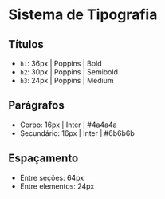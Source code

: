 # Sistema de Tipografia

## Títulos

- `h1`: 36px | Poppins | Bold
- `h2`: 30px | Poppins | Semibold
- `h3`: 24px | Poppins | Medium

## Parágrafos

- Corpo: 16px | Inter | #4a4a4a
- Secundário: 16px | Inter | #6b6b6b

## Espaçamento

- Entre seções: 64px
- Entre elementos: 24px
